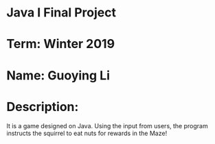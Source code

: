 # Java I Final Project
# Term: Winter 2019
# Name: Guoying Li

# Description: 
It is a game designed on Java. Using the input from users, the program instructs the squirrel to eat nuts for rewards in the Maze! 